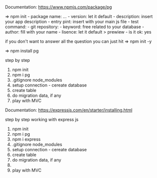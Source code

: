 Documentation: https://www.npmjs.com/package/pg

=> npm init
    - package name: ...
    - version: let it default
    - description: insert your app description
    - entry pint: insert with your main js file
    - test command:
    - git repository:
    - keyword: free related to your database
    - author: fill with your name
    - lisence: let it default
        > prewiew
            - is it ok: yes

if  you don't want to answer all the question you can just hit
=> npm init -y

=> npm install pg

step by step
1. npm init
2. npm i pg
3. .gitignore node_modules
4. setup connection - cereate database
5. create table
6. do migration data, if any
7. play with MVC


Documentation: https://expressjs.com/en/starter/installing.html

step by step working with express js
1. npm init
2. npm i pg
3. npm i express
4. .gitignore node_modules
5. setup connection - cereate database
6. create table
7. do migration data, if any
8. 
0. play with MVC